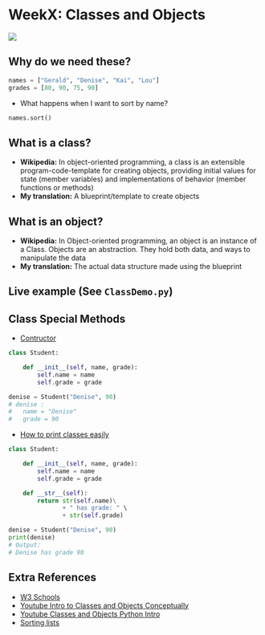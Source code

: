 # WeekX: Classes and Objects
![](https://intellipaat.com/mediaFiles/2019/03/python10.png)

## Why do we need these?
```python
names = ["Gerald", "Denise", "Kai", "Lou"]
grades = [80, 90, 75, 90]

```
- What happens when I want to sort by name?

```python
names.sort()
```

## What is a class?
- **Wikipedia:** In object-oriented programming, a class is an extensible program-code-template for creating objects, providing initial values for state (member variables) and implementations of behavior (member functions or methods)
- **My translation:** A blueprint/template to create objects


## What is an object?
- **Wikipedia:** In Object-oriented programming, an object is an instance of a Class. Objects are an abstraction. They hold both data, and ways to manipulate the data
- **My translation:** The actual data structure made using the blueprint


## Live example (See `ClassDemo.py`)

## Class Special Methods
- [Contructor](https://www.geeksforgeeks.org/constructors-in-python/)
```python
class Student:

	def __init__(self, name, grade):
		self.name = name
		self.grade = grade

denise = Student("Denise", 90) 
# denise :
#	name = "Denise"
#	grade = 90
```


- [How to print classes easily](https://stackoverflow.com/questions/1535327/how-to-print-instances-of-a-class-using-print)
```python
class Student:

	def __init__(self, name, grade):
		self.name = name
		self.grade = grade

	def __str__(self):
		return str(self.name)\
               + " has grade: " \
               + str(self.grade)

denise = Student("Denise", 90) 
print(denise)
# Output:
# Denise has grade 90
```


## Extra References
- [W3 Schools](https://www.w3schools.com/python/python_classes.asp)
- [Youtube Intro to Classes and Objects Conceptually](https://www.youtube.com/watch?v=8yjkWGRlUmY)
- [Youtube Classes and Objects Python Intro](https://www.youtube.com/watch?v=wfcWRAxRVBA)
- [Sorting lists](https://www.afternerd.com/blog/python-sort-list/#sort-objects)